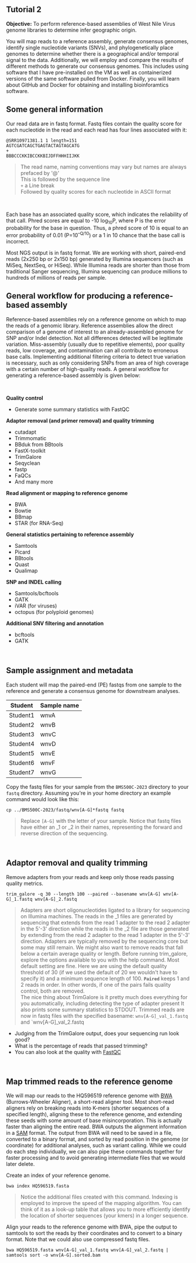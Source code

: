 ## Tutorial 2

**Objective:** To perform reference-based assemblies of West Nile Virus genome libraries to determine infer geographic origin.

You will map reads to a reference assembly, generate consensus genomes, identify single nucleotide variants (SNVs),
and phylogenetically place genomes to determine whether there is a geographical and/or temporal signal to the data.
Additionally, we will employ and compare the results of different methods to generate our consensus genomes.
This includes using software that I have pre-installed on the VM as well as containerized versions of the same
software pulled from Docker. Finally, you will learn about GitHub and Docker for obtaining and installing bioinforamtics software.
<br>

## Some general information

Our read data are in fastq format. Fastq files contain the quality score for each nucleotide in the read and each read has four lines associated with it:

	@SRR10971381.1 1 length=151
	AGTCGATCAGCTGAGTACTAGTAGCATG
	+
	BBBCCCKKIBCCKKBIJDFFHHHIIJKK

> The read name, naming conventions may vary but names are always prefaced by '@'<br>
> This is followed by the sequence line <br>
> `+` a Line break <br>
> Followed by quality scores for each nucleotide in ASCII format

<br>

Each base has an associated quality score, which indicates the reliability of that call.
Phred scores are equal to -10 log<sub>10</sub>P, where P is the error probability for the base in question.
Thus, a phred score of 10 is equal to an error probability of 0.01 (P=10<sup>–Q/10</sup>) or a 1 in 10 chance that the base call is incorrect.

Most NGS output is in fastq format.  We are working with short, paired-end reads (2x250 bp or 2x150 bp)
generated by Illumina sequencers (such as MiSeq, NextSeq, or HiSeq).
While Illumina reads are shorter than those from traditional Sanger sequencing, Illumina sequencing can produce millions to hundreds of millions of reads per sample.
<br>


## General workflow for producing a reference-based assembly

Reference-based assemblies rely on a reference genome on which to map the reads of a genomic library.
Reference assemblies allow the direct comparison of a genome of interest to an already-assembled genome for SNP and/or Indel detection.
Not all differences detected will be legitimate variation.  Miss-assembly (usually due to repetitive elements),
poor quality reads, low coverage, and contamination can all contribute to erroneous base calls.
Implementing additional filtering criteria to detect true variation is necessary,
such as only considering SNPs from an area of high coverage with a certain number of high-quality reads.
A general workflow for generating a reference-based assembly is given below:

<br>

**Quality control**

  - Generate some summary statistics with FastQC

**Adaptor removal (and primer removal) and quality trimming**

 - cutadapt
 - Trimmomatic
 - BBduk from BBtools
 - FastX-toolkit
 - TrimGalore
 - Seqyclean
 - fastp
 - FaQCs
 - And many more

**Read alignment or mapping to reference genome**

 - BWA
 - Bowtie
 - BBmap
 - STAR (for RNA-Seq)

**General statistics pertaining to reference assembly**

 - Samtools
 - Picard
 - BBtools
 - Quast
 - Qualimap

**SNP and INDEL calling**

 - Samtools/bcftools
 - GATK
 - iVAR (for viruses)
 - octopus (for polyploid genomes)

**Additional SNV filtering and annotation**

- bcftools
- GATK

<br>


## Sample assignment and metadata

Each student will map the paired-end (PE) fastqs from one sample to the reference and generate a consensus genome for downstream analyses.

| Student | Sample name |
| ------- | ------------|
| Student1 | wnvA |
| Student2 | wnvB |
| Student3 | wnvC |
| Student4 | wnvD |
| Student5 | wnvE |
| Student6 | wnvF |
| Student7 | wnvG |

Copy the fastq files for your sample from the `BMS500C-2023` directory to your `fastq` directory. Assuming you're in your home directory an example command would look like this:

	cp ../BMS500C-2023/fastq/wnv[A-G]*fastq fastq

> Replace `[A-G]` with the letter of your sample.
> Notice that fastq files have either an _1 or _2 in their names, representing the forward and reverse direction of the sequencing.

<br>


## Adaptor removal and quality trimming

Remove adapters from your reads and keep only those reads passing quality metrics.

	trim_galore -q 30 --length 100 --paired --basename wnv[A-G] wnv[A-G]_1.fastq wnv[A-G]_2.fastq

> Adapters are short oligonucleotides ligated to a library for sequencing on Illumina machines. The reads in the _1 files are generated by sequencing that extends from the read 1 adapter to the read 2 adapter in the 5'-3' direction while the reads in the _2 file are those generated by extending from the read 2 adapter to the read 1 adapter in the 5'-3' direction.
> Adapters are typically removed by the sequencing core but some may still remain. We might also want to remove reads that fall below a certain average quality or length.
> Before running trim_galore, explore the options available to you with the help command. Most default setting are fine.
> Here we are using the default quality threshold of 30 (if we used the default of 20 we wouldn't have to specify it) and a minimum sequence length of 100. 
> **`Paired`** keeps 1 and 2 reads in order.  In other words, if one of the pairs fails quality control, both are removed.  
> The nice thing about TrimGalore is it pretty much does everything for you automatically, including detecting the type of adapter present 
> It also prints some summary statistics to STDOUT.
> Trimmed reads are now in fastq files with the specified basename: `wnv[A-G]_val_1.fastq` and `wnv[A-G]_val_2.fastq

* Judging from the TrimGalore output, does your sequencing run look good?
* What is the percentage of reads that passed trimming?
* You can also look at the quality with [FastQC](https://www.bioinformatics.babraham.ac.uk/projects/fastqc/)


<br>


## Map trimmed reads to the reference genome

We will map our reads to the HQ596519 reference genome with [BWA](http://bio-bwa.sourceforge.net">http://bio-bwa.sourceforge.net) (Burrows-Wheeler Aligner), a short-read aligner tool. Most short-read aligners rely on breaking reads into K-mers (shorter sequences of a specified length), aligning these to the reference genome, and extending these seeds with some amount of base misincorporation. This is actually faster than aligning the entire read. BWA outputs the alignment information in a [SAM](https://samtools.github.io/hts-specs/SAMv1.pdf) format. The output from BWA will need to be saved in a file, converted to a binary format, and sorted by read position in the genome (or coordinate) for additional analyses, such as variant calling.  While we could do each step individually, we can also pipe these commands together for faster processing and to avoid generating intermediate files that we would later delete.

Create an index of your reference genome.

	bwa index HQ596519.fasta

 > Notice the additional files created with this command. Indexing is employed to improve the speed of the mapping algorithm. You can think of it as a look-up table that allows you to more efficiently identify the location of shorter sequences (your kmers) in a longer sequence.

Align your reads to the reference genome with BWA, pipe the output to samtools to sort the reads by their coordinates and to convert to a binary format. Note that we could also use compressed fastq files.

	bwa HQ596519.fasta wnv[A-G]_val_1.fastq wnv[A-G]_val_2.fastq | samtools sort -o wnv[A-G].sorted.bam
